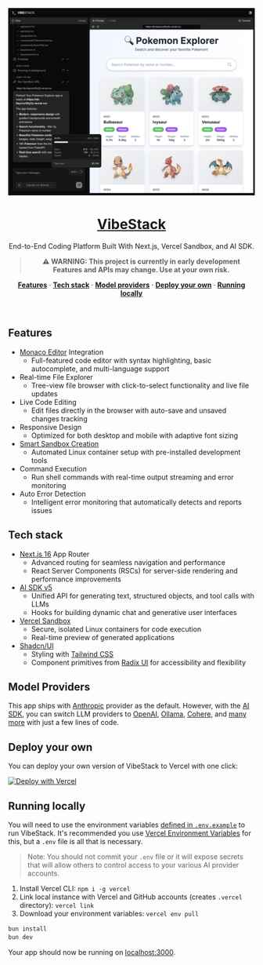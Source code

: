 <a href="https://vibestack-code.vercel.app">
  <img alt="VibeStack - End-to-End Coding Platform" src="./public/preview/vibestack.png">
  <h1 align="center">VibeStack</h1>
</a>

<p align="center">
  End-to-End Coding Platform Built With Next.js, Vercel Sandbox, and AI SDK.
</p>

<div align="center">

> **⚠️ WARNING: This project is currently in early development**  
> **Features and APIs may change. Use at your own risk.**

</div>

<p align="center">
  <a href="#features"><strong>Features</strong></a> ·
  <a href="#tech-stack"><strong>Tech stack</strong></a> ·
  <a href="#model-providers"><strong>Model providers</strong></a> ·
  <a href="#deploy-your-own"><strong>Deploy your own</strong></a> ·
  <a href="#running-locally"><strong>Running locally</strong></a>
</p>
<br/>

## Features

- [Monaco Editor](https://microsoft.github.io/monaco-editor/) Integration
  - Full-featured code editor with syntax highlighting, basic autocomplete, and multi-language support
- Real-time File Explorer
  - Tree-view file browser with click-to-select functionality and live file updates
- Live Code Editing
  - Edit files directly in the browser with auto-save and unsaved changes tracking
- Responsive Design
  - Optimized for both desktop and mobile with adaptive font sizing
- [Smart Sandbox Creation](https://vercel.com/docs/vercel-sandbox/reference/readme#getting-started)
  - Automated Linux container setup with pre-installed development tools
- Command Execution
  - Run shell commands with real-time output streaming and error monitoring
- Auto Error Detection
  - Intelligent error monitoring that automatically detects and reports issues

## Tech stack

- [Next.js 16](https://nextjs.org) App Router
  - Advanced routing for seamless navigation and performance
  - React Server Components (RSCs) for server-side rendering and performance improvements
- [AI SDK v5](https://sdk.vercel.ai/docs)
  - Unified API for generating text, structured objects, and tool calls with LLMs
  - Hooks for building dynamic chat and generative user interfaces
- [Vercel Sandbox](https://vercel.com/sandbox)
  - Secure, isolated Linux containers for code execution
  - Real-time preview of generated applications
- [Shadcn/UI](https://ui.shadcn.com)
  - Styling with [Tailwind CSS](https://tailwindcss.com)
  - Component primitives from [Radix UI](https://radix-ui.com) for accessibility and flexibility

## Model Providers

This app ships with [Anthropic](https://anthropic.com) provider as the default. However, with the [AI SDK](https://sdk.vercel.ai/docs), you can switch LLM providers to [OpenAI](https://openai.com/), [Ollama](https://ollama.com), [Cohere](https://cohere.com/), and [many more](https://sdk.vercel.ai/providers/ai-sdk-providers) with just a few lines of code.

## Deploy your own

You can deploy your own version of VibeStack to Vercel with one click:

[![Deploy with Vercel](https://vercel.com/button)](https://vercel.com/new/clone?repository-url=https%3A%2F%2Fgithub.com%2Fyour-username%2Fvibestack&env=OPENAI_API_KEY,ANTHROPIC_API_KEY&envDescription=Learn%20more%20about%20how%20to%20get%20the%20API%20Keys%20for%20the%20application&envLink=https%3A%2F%2Fgithub.com%2Fyour-username%2Fvibestack%2Fblob%2Fmain%2F.env.example&demo-title=VibeStack&demo-description=An%20end-to-end%20coding%20platform%20built%20with%20Next.js%2015%2C%20Vercel%20AI%20Cloud%2C%20and%20AI%20SDK.&demo-url=https%3A%2F%2Fvibestack-code.vercel.app)

## Running locally

You will need to use the environment variables [defined in `.env.example`](.env.example) to run VibeStack. It's recommended you use [Vercel Environment Variables](https://vercel.com/docs/projects/environment-variables) for this, but a `.env` file is all that is necessary.

> Note: You should not commit your `.env` file or it will expose secrets that will allow others to control access to your various AI provider accounts.

1. Install Vercel CLI: `npm i -g vercel`
2. Link local instance with Vercel and GitHub accounts (creates `.vercel` directory): `vercel link`
3. Download your environment variables: `vercel env pull`

```bash
bun install
bun dev
```

Your app should now be running on [localhost:3000](http://localhost:3000/).
